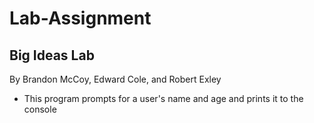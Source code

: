 # Lab-Assignment
## Big Ideas Lab
By Brandon McCoy, Edward Cole, and Robert Exley
- This program prompts for a user's name and age and prints it to the console
